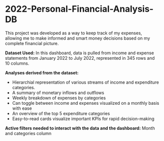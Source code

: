 # 2022-Personal-Financial-Analysis-DB
This project was developed as a way to keep track of my expenses, allowing me to make informed and smart money decisions based on my complete financial picture.

**Dataset Used:** In this dashboard, data is pulled from income and expense statements from January 2022 to July 2022, represented in 345 rows and 10 columns.

**Analyses derived from the dataset:**
- Hierarchial representation of various streams of income and expenditure categories.
- A summary of monetary inflows and outflows
- Weekly breakdown of expenses by categories
- Can toggle between income and expenses visualized on a monthly basis with ease
- An overview of the top 5 expenditure categories
- Easy-to-read cards visualize important KPIs for rapid decision-making

**Active filters needed to interact with the data and the dashboard:** Month and categories 
column
